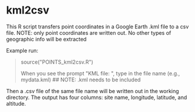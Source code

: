 # kml2csv
This R script transfers point coordinates in a Google Earth .kml file to a csv file.
NOTE: only point coordinates are written out. No other types of geographic info will be extracted 

Example run:
> source("POINTS_kml2csv.R")
> 
> When you see the prompt "KML file: ", type in the file name (e.g., mydata.kml) ## NOTE: .kml needs to be included

Then a .csv file of the same file name will be written out in the working directory. The output has four columns: site name, longitude, latitude, and altitude.
